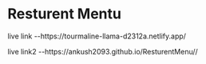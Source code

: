 <h1>Resturent Mentu</h1>
<p> live link --https://tourmaline-llama-d2312a.netlify.app/</p>
<p> live link2 --https://ankush2093.github.io/ResturentMenu//</p>
